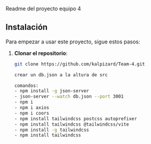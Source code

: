 Readme del proyecto equipo 4
## Instalación

Para empezar a usar este proyecto, sigue estos pasos:

1. **Clonar el repositorio**:

   ```bash
   git clone https://github.com/kalpizard/Team-4.git

   crear un db.json a la altura de src

   comandos: 
   - npm install -g json-server
   - json-server --watch db.json --port 3001
   - npm i
   - npm i axios
   - npm i coors
   - npm install tailwindcss postcss autoprefixer
   - npm install tailwindcss @tailwindcss/vite
   - npm install -g tailwindcss
   - npm install tailwindcss


